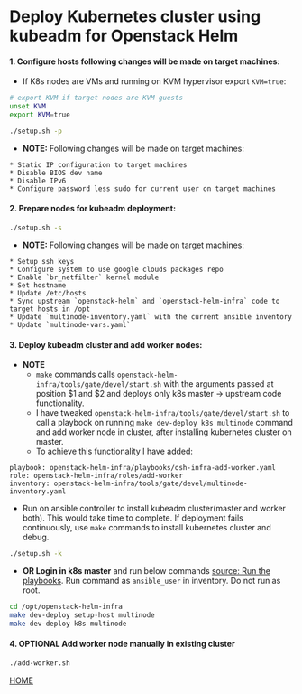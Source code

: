 # Deploy Kubernetes cluster using kubeadm for Openstack Helm


#### 1. Configure hosts following changes will be made on target machines:
- If K8s nodes are VMs and running on KVM hypervisor export `KVM=true`:

```bash
# export KVM if target nodes are KVM guests
unset KVM
export KVM=true

./setup.sh -p
```

- **NOTE:** Following changes will be made on target machines:
```
* Static IP configuration to target machines
* Disable BIOS dev name
* Disable IPv6
* Configure password less sudo for current user on target machines
```

#### 2. Prepare nodes for kubeadm deployment:

```bash
./setup.sh -s
```

- **NOTE:** Following changes will be made on target machines:
```
* Setup ssh keys
* Configure system to use google clouds packages repo
* Enable `br_netfilter` kernel module
* Set hostname
* Update /etc/hosts
* Sync upstream `openstack-helm` and `openstack-helm-infra` code to target hosts in /opt
* Update `multinode-inventory.yaml` with the current ansible inventory
* Update `multinode-vars.yaml`
```

#### 3. Deploy kubeadm cluster and add worker nodes:
- **NOTE**
  * `make` commands calls `openstack-helm-infra/tools/gate/devel/start.sh` with the arguments passed at position $1 and $2 and deploys only k8s master -> upstream code functionality.
  * I have tweaked `openstack-helm-infra/tools/gate/devel/start.sh` to call a playbook on running `make dev-deploy k8s multinode` command and add worker node in cluster, after installing kubernetes cluster on master.
  * To achieve this functionality I have added:
```
playbook: openstack-helm-infra/playbooks/osh-infra-add-worker.yaml
role: openstack-helm-infra/roles/add-worker
inventory: openstack-helm-infra/tools/gate/devel/multinode-inventory.yaml
```

-  Run on ansible controller to install kubeadm cluster(master and worker both). This would take time to complete. If deployment fails continuously, use `make` commands to install kubernetes cluster and debug.
 ```bash
 ./setup.sh -k
 ```

- **OR Login in k8s master** and run below commands [source: Run the playbooks](https://docs.openstack.org/openstack-helm/latest/install/kubernetes-gate.html). Run command as `ansible_user` in inventory. Do not run as root.
```bash
cd /opt/openstack-helm-infra
make dev-deploy setup-host multinode
make dev-deploy k8s multinode
```

#### 4. **OPTIONAL** Add worker node manually in existing cluster
```bash
./add-worker.sh
```

[HOME](../README.md)
